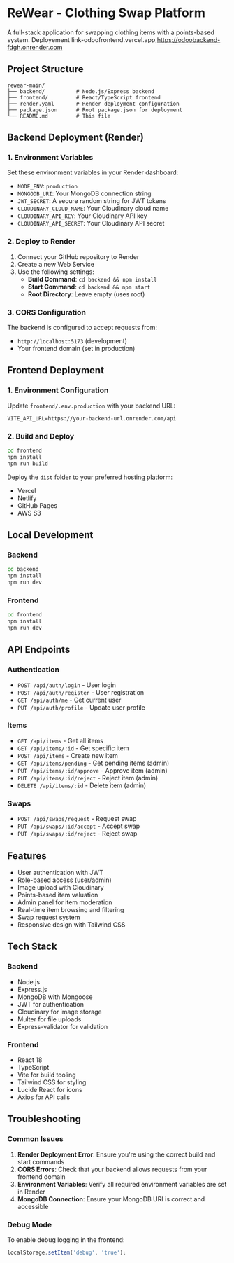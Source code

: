 # ReWear - Clothing Swap Platform

A full-stack application for swapping clothing items with a points-based system.
Deployement link-odoofrontend.vercel.app,https://odoobackend-fdgh.onrender.com

## Project Structure

```
rewear-main/
├── backend/          # Node.js/Express backend
├── frontend/         # React/TypeScript frontend
├── render.yaml       # Render deployment configuration
├── package.json      # Root package.json for deployment
└── README.md         # This file
```

## Backend Deployment (Render)

### 1. Environment Variables

Set these environment variables in your Render dashboard:

- `NODE_ENV`: `production`
- `MONGODB_URI`: Your MongoDB connection string
- `JWT_SECRET`: A secure random string for JWT tokens
- `CLOUDINARY_CLOUD_NAME`: Your Cloudinary cloud name
- `CLOUDINARY_API_KEY`: Your Cloudinary API key
- `CLOUDINARY_API_SECRET`: Your Cloudinary API secret

### 2. Deploy to Render

1. Connect your GitHub repository to Render
2. Create a new Web Service
3. Use the following settings:
   - **Build Command**: `cd backend && npm install`
   - **Start Command**: `cd backend && npm start`
   - **Root Directory**: Leave empty (uses root)

### 3. CORS Configuration

The backend is configured to accept requests from:
- `http://localhost:5173` (development)
- Your frontend domain (set in production)

## Frontend Deployment

### 1. Environment Configuration

Update `frontend/.env.production` with your backend URL:
```
VITE_API_URL=https://your-backend-url.onrender.com/api
```

### 2. Build and Deploy

```bash
cd frontend
npm install
npm run build
```

Deploy the `dist` folder to your preferred hosting platform:
- Vercel
- Netlify
- GitHub Pages
- AWS S3

## Local Development

### Backend
```bash
cd backend
npm install
npm run dev
```

### Frontend
```bash
cd frontend
npm install
npm run dev
```

## API Endpoints

### Authentication
- `POST /api/auth/login` - User login
- `POST /api/auth/register` - User registration
- `GET /api/auth/me` - Get current user
- `PUT /api/auth/profile` - Update user profile

### Items
- `GET /api/items` - Get all items
- `GET /api/items/:id` - Get specific item
- `POST /api/items` - Create new item
- `GET /api/items/pending` - Get pending items (admin)
- `PUT /api/items/:id/approve` - Approve item (admin)
- `PUT /api/items/:id/reject` - Reject item (admin)
- `DELETE /api/items/:id` - Delete item (admin)

### Swaps
- `POST /api/swaps/request` - Request swap
- `PUT /api/swaps/:id/accept` - Accept swap
- `PUT /api/swaps/:id/reject` - Reject swap

## Features

- User authentication with JWT
- Role-based access (user/admin)
- Image upload with Cloudinary
- Points-based item valuation
- Admin panel for item moderation
- Real-time item browsing and filtering
- Swap request system
- Responsive design with Tailwind CSS

## Tech Stack

### Backend
- Node.js
- Express.js
- MongoDB with Mongoose
- JWT for authentication
- Cloudinary for image storage
- Multer for file uploads
- Express-validator for validation

### Frontend
- React 18
- TypeScript
- Vite for build tooling
- Tailwind CSS for styling
- Lucide React for icons
- Axios for API calls

## Troubleshooting

### Common Issues

1. **Render Deployment Error**: Ensure you're using the correct build and start commands
2. **CORS Errors**: Check that your backend allows requests from your frontend domain
3. **Environment Variables**: Verify all required environment variables are set in Render
4. **MongoDB Connection**: Ensure your MongoDB URI is correct and accessible

### Debug Mode

To enable debug logging in the frontend:
```javascript
localStorage.setItem('debug', 'true');
```
